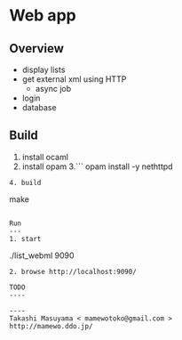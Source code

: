 Web app
=======
Overview
--------
* display lists
* get external xml using HTTP
  * async job
* login
* database

Build
-----
1. install ocaml
2. install opam
3.```
opam install -y nethttpd
```
4. build
```
make 
```

Run
---
1. start
```
./list_webml 9090
```
2. browse http://localhost:9090/

TODO
----

----
Takashi Masuyama < mamewotoko@gmail.com >
http://mamewo.ddo.jp/

